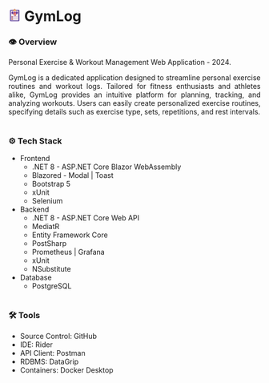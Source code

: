 ﻿# <img src="gymlog.png" width="25"/> GymLog

### **👁️ Overview**
Personal Exercise & Workout Management Web Application - 2024.

<p align="justify">
  GymLog is a dedicated application designed to streamline personal exercise routines and workout logs. Tailored for fitness enthusiasts and athletes alike, GymLog provides an intuitive platform for planning, tracking, and analyzing workouts. Users can easily create personalized exercise routines, specifying details such as exercise type, sets, repetitions, and rest intervals.
</p>

#

### **⚙️ Tech Stack**
- Frontend  
  - .NET 8 - ASP.NET Core Blazor WebAssembly
  - Blazored - Modal | Toast
  - Bootstrap 5
  - xUnit
  - Selenium
- Backend
  - .NET 8 - ASP.NET Core Web API
  - MediatR
  - Entity Framework Core
  - PostSharp
  - Prometheus | Grafana
  - xUnit
  - NSubstitute
- Database
  - PostgreSQL

#

### **🛠️ Tools**
- Source Control: GitHub
- IDE: Rider
- API Client: Postman
- RDBMS: DataGrip
- Containers: Docker Desktop
